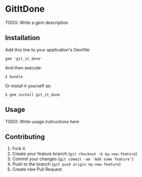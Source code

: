 # GitItDone

TODO: Write a gem description

## Installation

Add this line to your application's Gemfile:

    gem 'git_it_done'

And then execute:

    $ bundle

Or install it yourself as:

    $ gem install git_it_done

## Usage

TODO: Write usage instructions here

## Contributing

1. Fork it
2. Create your feature branch (`git checkout -b my-new-feature`)
3. Commit your changes (`git commit -am 'Add some feature'`)
4. Push to the branch (`git push origin my-new-feature`)
5. Create new Pull Request
